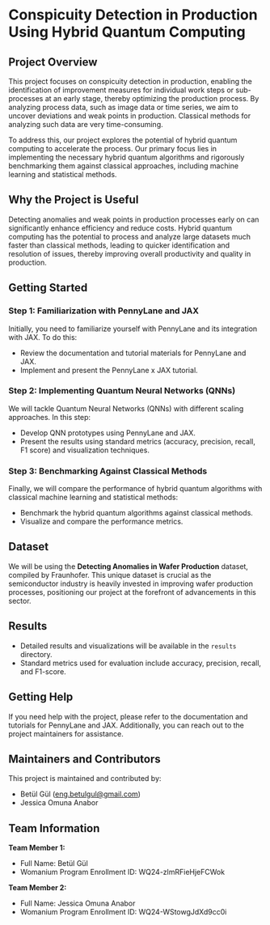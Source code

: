 # Conspicuity Detection in Production Using Hybrid Quantum Computing

## Project Overview

This project focuses on conspicuity detection in production, enabling the identification of improvement measures for individual work steps or sub-processes at an early stage, thereby optimizing the production process. By analyzing process data, such as image data or time series, we aim to uncover deviations and weak points in production. Classical methods for analyzing such data are very time-consuming.

To address this, our project explores the potential of hybrid quantum computing to accelerate the process. Our primary focus lies in implementing the necessary hybrid quantum algorithms and rigorously benchmarking them against classical approaches, including machine learning and statistical methods.

## Why the Project is Useful

Detecting anomalies and weak points in production processes early on can significantly enhance efficiency and reduce costs. Hybrid quantum computing has the potential to process and analyze large datasets much faster than classical methods, leading to quicker identification and resolution of issues, thereby improving overall productivity and quality in production.

## Getting Started

### Step 1: Familiarization with PennyLane and JAX

Initially, you need to familiarize yourself with PennyLane and its integration with JAX. To do this:

- Review the documentation and tutorial materials for PennyLane and JAX.
- Implement and present the PennyLane x JAX tutorial.

### Step 2: Implementing Quantum Neural Networks (QNNs)

We will tackle Quantum Neural Networks (QNNs) with different scaling approaches. In this step:

- Develop QNN prototypes using PennyLane and JAX.
- Present the results using standard metrics (accuracy, precision, recall, F1 score) and visualization techniques.

### Step 3: Benchmarking Against Classical Methods

Finally, we will compare the performance of hybrid quantum algorithms with classical machine learning and statistical methods:

- Benchmark the hybrid quantum algorithms against classical methods.
- Visualize and compare the performance metrics.

## Dataset

We will be using the **Detecting Anomalies in Wafer Production** dataset, compiled by Fraunhofer. This unique dataset is crucial as the semiconductor industry is heavily invested in improving wafer production processes, positioning our project at the forefront of advancements in this sector.

## Results

- Detailed results and visualizations will be available in the `results` directory.
- Standard metrics used for evaluation include accuracy, precision, recall, and F1-score.

## Getting Help

If you need help with the project, please refer to the documentation and tutorials for PennyLane and JAX. Additionally, you can reach out to the project maintainers for assistance.

## Maintainers and Contributors

This project is maintained and contributed by:

- Betül Gül (eng.betulgul@gmail.com)
- Jessica Omuna Anabor 
## Team Information

**Team Member 1:**
- Full Name: Betül Gül
- Womanium Program Enrollment ID: WQ24-zlmRFieHjeFCWok

**Team Member 2:**
- Full Name: Jessica Omuna Anabor 
- Womanium Program Enrollment ID: WQ24-WStowgJdXd9cc0i

